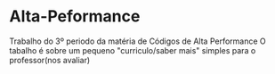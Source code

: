 # Alta-Peformance

Trabalho do 3º periodo da matéria de Códigos de Alta Performance
O tabalho é sobre um pequeno "curriculo/saber mais" simples para o professor(nos avaliar)
